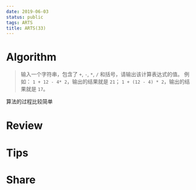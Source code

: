 ```yaml
---
date: 2019-06-03
status: public
tags: ARTS
title: ARTS(33)
---
```


# Algorithm 
> 输入一个字符串，包含了 `+`, `-`, `*`, `/` 和括号，请输出该计算表达式的值。
> 例如： `1 + 12 - 4* 2`，输出的结果就是 `21`；
> `1 + (12 - 4) * 2`，输出的结果就是 `17`。

算法的过程比较简单

# Review

# Tips

# Share